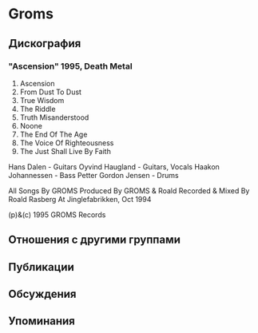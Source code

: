 # Groms



## Дискография

### "Ascension" 1995, Death Metal

1. Ascension
2. From Dust To Dust
3. True Wisdom
4. The Riddle
5. Truth Misanderstood
6. Noone
7. The End Of The Age
8. The Voice Of Righteousness
9. The Just Shall Live By Faith

 Hans Dalen - Guitars
 Oyvind Haugland - Guitars, Vocals
 Haakon Johannessen - Bass
 Petter Gordon Jensen - Drums

All Songs By GROMS
Produced By GROMS & Roald
Recorded & Mixed By Roald Rasberg At Jinglefabrikken, Oct 1994

(p)&(c) 1995 GROMS Records


## Отношения с другими группами


## Публикации


## Обсуждения


## Упоминания

